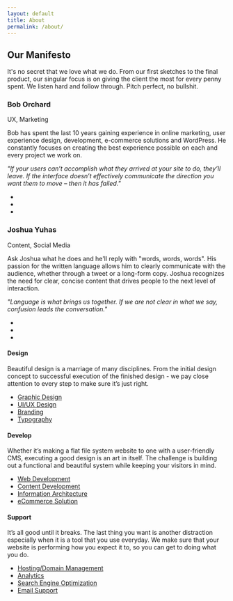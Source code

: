 ```yaml
---
layout: default
title: About
permalink: /about/
---
```


<section class="large-pad dark-bg text-hero-2">
  <div class="container">
    <div class="row">
      <div class="col-md-8 col-md-offset-2 col-sm-12">
        <h1 class="text-white text-center">Our Manifesto</h1>
        <p class="super-lead text-white text-center">
          It's no secret that we love what we do. From our first sketches to the final product, our singular focus is on giving the client the most for every penny spent. We listen hard and follow through. Pitch perfect, no bullshit.
        </p>
      </div>
    </div><!--end of row-->
  </div><!--end of container-->
</section>
<section class="team-1-single">
  <div class="container">
    <div class="row">
      <div class="col-md-5 col-md-offset-1 col-sm-6">
        <h3>Bob Orchard</h3>
        <span class="alt-font sub">UX, Marketing</span>
        <p>
          Bob has spent the last 10 years gaining experience in online marketing, user experience design, development, e-commerce solutions and WordPress. He constantly focuses on creating the best experience possible on each and every project we work on.
        </p>
        <p>
          <em>"If your users can’t accomplish what they arrived at your site to do, they’ll leave. If the interface doesn’t effectively communicate the direction you want them to move – then it has failed."</em>
        </p>
        <ul class="social-links">
          <li><a href="http://twitter.com/boborchard" target="_blank"><i class="icon social_twitter"></i></a></li>
          <li><a href="http://facebook.com/boborchard" target="_blank"><i class="icon social_facebook"></i></a></li>
          <li><a href="http://linkedin.com/in/boborchard" target="_blank"><i class="icon social_linkedin"></i></a></li>
        </ul>
      </div>
      <div class="col-sm-6 text-center">
       </div>
    </div><!--end of row-->
  </div><!--end of container-->
</section>
<section class="team-1-single dark-bg">
  <div class="container">
    <div class="row">
      <div class="col-sm-6 text-center">
      </div>
      <div class="col-md-5 col-md-offset-1 col-sm-6">
        <h3 class="text-white">Joshua Yuhas</h3>
        <span class="alt-font sub">Content, Social Media</span>
        <p>
          Ask Joshua what he does and he'll reply with "words, words, words". His passion for the written language allows him to clearly communicate with the audience, whether through a tweet or a long-form copy. Joshua recognizes the need for clear, concise content that drives people to the next level of interaction.
        </p>
        <p>
          <em>"Language is what brings us together. If we are not clear in what we say, confusion leads the conversation."</em>
        </p>
        <ul class="social-links">
          <li><a href="#"><i class="icon social_twitter"></i></a></li>
          <li><a href="#"><i class="icon social_facebook"></i></a></li>
          <li><a href="#"><i class="icon social_dribbble"></i></a></li>
        </ul>
      </div>
    </div><!--end of row-->
  </div><!--end of container-->
</section>

<section class="info-panels">
  <div class="container">
    <div class="row">
      <div class="col-sm-4">
        <div class="info-panel">
          <div class="title">
            <h4>Design</h4>
          </div>
          <div class="body">
            <p>
              Beautiful design is a marriage of many disciplines. From the initial design concept to successful execution of the finished design - we pay close attention to every step to make sure it’s just right.
            </p>
            <ul class="arrow-list">
              <li><a href="#">Graphic Design</a></li>
              <li><a href="#">UI/UX Design</a></li>
              <li><a href="#">Branding</a></li>
              <li><a href="#">Typography</a></li>
            </ul>
          </div>
        </div>
      </div>
      <div class="col-sm-4">
        <div class="info-panel">
          <div class="title">
            <h4>Develop</h4>
          </div>
          <div class="body">
            <p>
              Whether it’s making a flat file system website to one with a user-friendly CMS, executing a good design is an art in itself. The challenge is building out a functional and beautiful system while keeping your visitors in mind.
            </p>
            <ul class="arrow-list">
              <li><a href="#">Web Development</a></li>
              <li><a href="#">Content Development</a></li>
              <li><a href="#">Information Architecture</a></li>
               <li><a href="#">eCommerce Solution</a></li>
            </ul>
          </div>
        </div>
      </div>
      <div class="col-sm-4">
        <div class="info-panel">
          <div class="title">
            <h4>Support</h4>
          </div>
          <div class="body">
            <p>
              It’s all good until it breaks. The last thing you want is another distraction especially when it is a tool that you use everyday. We make sure that your website is performing how you expect it to, so you can get to doing what you do.
            </p>
            <ul class="arrow-list">
              <li><a href="#">Hosting/Domain Management</a></li>
              <li><a href="#">Analytics</a></li>
              <li><a href="#">Search Engine Optimization</a></li>
              <li><a href="#">Email Support</a></li>
            </ul>
          </div>
        </div>
      </div>
    </div><!--end of row-->
  </div><!--end of container-->
</section>